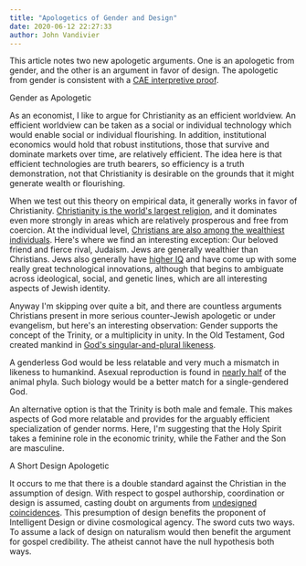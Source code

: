 ```yaml
---
title: "Apologetics of Gender and Design"
date: 2020-06-12 22:27:33
author: John Vandivier
---
```




<!-- wp:paragraph -->
<p>This article notes two new apologetic arguments. One is an apologetic from gender, and the other is an argument in favor of design. The apologetic from gender is consistent with a <a href=\"https://www.afterecon.com/theoretical-development-and-application/gods-will-as-objective-utility-and-interpretive-proof/\">CAE interpretive proof</a>.</p>
<!-- /wp:paragraph -->

<!-- wp:paragraph -->
<p>Gender as Apologetic</p>
<!-- /wp:paragraph -->

<!-- wp:paragraph -->
<p>As an economist, I like to argue for Christianity as an efficient worldview. An efficient worldview can be taken as a social or individual technology which would enable social or individual flourishing. In addition, institutional economics would hold that robust institutions, those that survive and dominate markets over time, are relatively efficient. The idea here is that efficient technologies are truth bearers, so efficiency is a truth demonstration, not that Christianity is desirable on the grounds that it might generate wealth or flourishing.</p>
<!-- /wp:paragraph -->

<!-- wp:paragraph -->
<p>When we test out this theory on empirical data, it generally works in favor of Christianity. <a href=\"https://en.wikipedia.org/w/index.php?title=Major_religious_groups&amp;oldid=960087616#Largest_religious_groups\">Christianity is the world's largest religion</a>, and it dominates even more strongly in areas which are relatively prosperous and free from coercion. At the individual level, <a href=\"https://en.wikipedia.org/w/index.php?title=Wealth_and_religion&amp;oldid=961672860#United_States\">Christians are also among the wealthiest individuals</a>. Here's where we find an interesting exception: Our beloved friend and fierce rival, Judaism. Jews are generally wealthier than Christians. Jews also generally have <a href=\"https://newrepublic.com/article/77727/groups-and-genes\">higher IQ</a> and have come up with some really great technological innovations, although that begins to ambiguate across ideological, social, and genetic lines, which are all interesting aspects of Jewish identity.</p>
<!-- /wp:paragraph -->

<!-- wp:paragraph -->
<p>Anyway I'm skipping over quite a bit, and there are countless arguments Christians present in more serious counter-Jewish apologetic or under evangelism, but here's an interesting observation: Gender supports the concept of the Trinity, or a multiplicity in unity. In the Old Testament, God created mankind in <a href=\"https://biblehub.com/interlinear/genesis/1-26.htm\">God's singular-and-plural likeness</a>.</p>
<!-- /wp:paragraph -->

<!-- wp:paragraph -->
<p>A genderless God would be less relatable and very much a mismatch in likeness to humankind. Asexual reproduction is found in <a href=\"https://en.wikipedia.org/w/index.php?title=Asexual_reproduction&amp;oldid=961794361#Examples_in_animals\">nearly half</a> of the animal phyla. Such biology would be a better match for a single-gendered God.</p>
<!-- /wp:paragraph -->

<!-- wp:paragraph -->
<p>An alternative option is that the Trinity is both male and female. This makes aspects of God more relatable and provides for the arguably efficient specialization of gender norms. Here, I'm suggesting that the Holy Spirit takes a feminine role in the economic trinity, while the Father and the Son are masculine.</p>
<!-- /wp:paragraph -->

<!-- wp:paragraph -->
<p>A Short Design Apologetic</p>
<!-- /wp:paragraph -->

<!-- wp:paragraph -->
<p>It occurs to me that there is a double standard against the Christian in the assumption of design. With respect to gospel authorship, coordination or design is assumed, casting doubt on arguments from <a href=\"https://www.youtube.com/watch?v=L3SmRkiBcec\">undesigned coincidences</a>. This presumption of design benefits the proponent of Intelligent Design or divine cosmological agency. The sword cuts two ways. To assume a lack of design on naturalism would then benefit the argument for gospel credibility. The atheist cannot have the null hypothesis both ways.</p>
<!-- /wp:paragraph -->